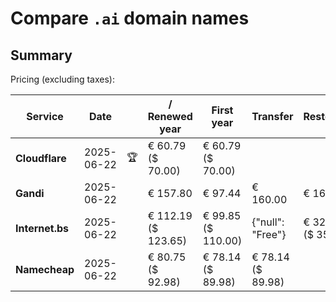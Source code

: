 # Compare `.ai` domain names

## Summary

Pricing (excluding taxes):

| Service | Date |  | / Renewed year | First year | Transfer | Restoration |
|--|--|--|--|--|--|--|
| **Cloudflare** | 2025-06-22 | 🏆 | € 60.79<br>($ 70.00) | € 60.79<br>($ 70.00) |  |  |
| **Gandi** | 2025-06-22 |  | € 157.80 | € 97.44 | € 160.00 | € 166.80 |
| **Internet.bs** | 2025-06-22 |  | € 112.19<br>($ 123.65) | € 99.85<br>($ 110.00) | {"null": "Free"} | € 320.99<br>($ 353.65) |
| **Namecheap** | 2025-06-22 |  | € 80.75<br>($ 92.98) | € 78.14<br>($ 89.98) | € 78.14<br>($ 89.98) |  |
